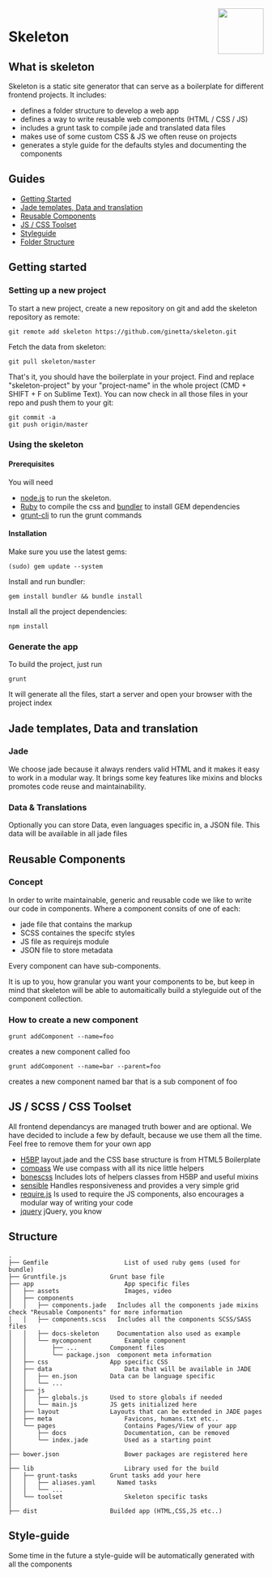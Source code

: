 <img id="logo" align="right" height="90" style="margin: 0 0 20px 20px" src="http://imgh.us/skeleton.svg">

# Skeleton

## What is skeleton
Skeleton is a static site generator that can serve as a boilerplate for different frontend projects. It includes:
- defines a folder structure to develop a web app
- defines a way to write reusable web components (HTML / CSS / JS)
- includes a grunt task to compile jade and translated data files
- makes use of some custom CSS & JS we often reuse on projects
- generates a style guide for the defaults styles and documenting the components

## Guides

- [Getting Started](#getting-started)
- [Jade templates, Data and translation](#templates)
- [Reusable Components](#reusable-components)
- [JS / CSS Toolset](#toolset)
- [Styleguide](#styleguide)
- [Folder Structure](#folder-structure)

## <a id="getting-started">Getting started</a>

### Setting up a new project
To start a new project, create a new repository on git and add the skeleton repository as remote:

    git remote add skeleton https://github.com/ginetta/skeleton.git 

Fetch the data from skeleton:

    git pull skeleton/master

That's it, you should have the boilerplate in your project.
Find and replace "skeleton-project" by your "project-name" in the whole project (CMD + SHIFT + F on Sublime Text). You can now check in all those files in your repo and push them to your git:

    git commit -a
    git push origin/master

### Using the skeleton

#### Prerequisites
You will need 
  - [node.js](http://nodejs.org/) to run the skeleton.
  - [Ruby](https://www.ruby-lang.org/en/) to compile the css and [bundler](http://bundler.io/) to install GEM dependencies
  - [grunt-cli](https://github.com/gruntjs/grunt-cli) to run the grunt commands

#### Installation

Make sure you use the latest gems:

    (sudo) gem update --system

Install and run bundler:
    
    gem install bundler && bundle install

Install all the project dependencies:
    
    npm install


### Generate the app

To build the project, just run

    grunt

It will generate all the files, start a server and open your browser with the project index

## <a id="templates">Jade templates, Data and translation</a>
### Jade
We choose jade because it always renders valid HTML and it makes it easy to work in a modular way. 
It brings some key features like mixins and blocks promotes code reuse and maintainability.
### Data & Translations
Optionally you can store Data, even languages specific in, a JSON file. This data will be available in all jade files


## <a id="reusable-components">Reusable Components</a>
### Concept
In order to write maintainable, generic and reusable code we like to write our code in components. Where a component consits of one of each: 

- jade file that contains the markup
- SCSS containes the specifc styles
- JS file as requirejs module
- JSON file to store metadata 

Every component can have sub-components.

It is up to you, how granular you want your components to be, but keep in mind that skeleton will be able to automaitically build a styleguide out of the component collection. 


### How to create a new component
  
    grunt addComponent --name=foo
creates a new component called foo

    grunt addComponent --name=bar --parent=foo
creates a new component named bar that is a sub component of foo


## <a id="toolset">JS / SCSS / CSS Toolset</a>

All frontend dependancys are managed truth bower and are optional. We have decided to include a few by default, because we use them all the time. Feel free to remove them for your own app

- [H5BP](http://html5boilerplate.com/) layout.jade and the CSS base structure is from HTML5 Boilerplate
- [compass](http://compass-style.org/) We use compass with all its nice little helpers
- [bonescss](https://github.com/meodai/bonescss) Includes lots of helpers classes from H5BP and useful mixins
- [sensible](https://github.com/meodai/sensible) Handles responsiveness and provides a very simple grid
- [require.js](http://requirejs.org/) Is used to require the JS components, also encourages a modular way of writing your code
- [jquery](http://jquery.org/) jQuery, you know


## <a id="folder-structure">Structure</a>

    .
    ├── Gemfile             		List of used ruby gems (used for bundle)
    ├── Gruntfile.js          	Grunt base file
    ├── app             			App specific files
    │   ├── assets          		Images, video
    │   ├── components    
    │   │   ├── components.jade   Includes all the components jade mixins check "Reusable Components" for more information
    │   │   ├── components.scss   Includes all the components SCSS/SASS files
    │   │   ├── docs-skeleton     Documentation also used as example
    │   │   └── mycomponent     	Example component
    │   │       ├── ...       	Component files
    │   │       └── package.json  component meta information
    │   ├── css           		App specific CSS
    │   ├── data            		Data that will be available in JADE
    │   │   ├── en.json       	Data can be language specific
    │   │   └── ...
    │   ├── js            
    │   │   ├── globals.js     	Used to store globals if needed
    │   │   └── main.js			JS gets initialized here
    │   ├── layout				Layouts that can be extended in JADE pages
    │   ├── meta					Favicons, humans.txt etc..
    │   └── pages					Contains Pages/View of your app
    │       ├── docs				Documentation, can be removed
    │       └── index.jade      	Used as a starting point
    │
    ├── bower.json          		Bower packages are registered here
    │
    ├── lib             			Library used for the build
    │   ├── grunt-tasks       	Grunt tasks add your here
    │   │   ├── aliases.yaml      Named tasks
    │   │   └── ...
    │   └── toolset         		Skeleton specific tasks
    │
    ├── dist              		Builded app (HTML,CSS,JS etc..) 
    
## <a id="styleguide">Style-guide</a>
Some time in the future a style-guide will be automatically generated with all the components
